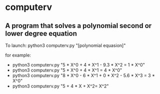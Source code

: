 # computerv
A program that solves a polynomial second or lower degree equation
---
To launch:
python3 computerv.py "[polynomial equasion]"

for example:
 - python3 computerv.py "5 * X^0 + 4 * X^1 - 9.3 * X^2 = 1 * X^0"
 - python3 computerv.py  "5 * X^0 + 4 * X^1 = 4 * X^0"
 - python3 computerv.py "8 * X^0 - 6 * X^1 + 0 * X^2 - 5.6 * X^3 = 3 * X^0"
 - python3 computerv.py "5 + 4 * X + X^2= X^2"
